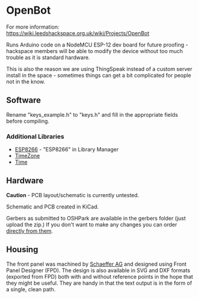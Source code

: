 # OpenBot

For more information: 
https://wiki.leedshackspace.org.uk/wiki/Projects/OpenBot

Runs Arduino code on a NodeMCU ESP-12 dev board for future proofing - 
hackspace members will be able to modify the device without too much 
trouble as it is standard hardware. 

This is also the reason we are using ThingSpeak instead of a custom 
server install in the space - sometimes things can get a bit 
complicated for people not in the know.

## Software

Rename "keys_example.h" to "keys.h" and fill in the appropriate fields 
before compiling.

### Additional Libraries

* [ESP8266](https://github.com/esp8266/Arduino) - "ESP8266" in Library 
Manager
* [TimeZone](https://github.com/JChristensen/Timezone)
* [Time](https://github.com/PaulStoffregen/Time)

## Hardware

**Caution** - PCB layout/schematic is currently untested.

Schematic and PCB created in KiCad.

Gerbers as submitted to OSHPark are available in the gerbers folder 
(just upload the zip.) 
If you don't want to make any changes you can order 
[directly from them](https://oshpark.com/shared_projects/XAhVpFpk).

## Housing

The front panel was machined by 
[Schaeffer AG](http://www.schaeffer-ag.de/) and designed using Front 
Panel Designer (FPD). The design is also available in SVG and DXF 
formats (exported from FPD) both with and without reference points in 
the hope that they might be useful. They are handy in that the text 
output is in the form of a single, clean path.

